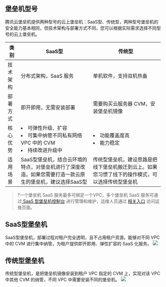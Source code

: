 
## 堡垒机型号
腾讯云堡垒机提供两种型号的云上堡垒机：SaaS型、传统型，两种型号堡垒机的安全能力基本相同，但技术架构与部署方式不同，您可以根据实际需求选择不同型号的云上堡垒机。

| 类别     | SaaS型                                 | 传统型                                                       |
| -------- | ------------------------------------ | ------------------------------------------- |
| 技术架构 | 分布式架构，SaaS 服务                            | 单机软件，支持双机热备                                    |
| 部署方式 | 即开即用，无需安装部署                         | 需要购买云服务器 CVM，安装堡垒机镜像                  |
| 核心优势 | <li>可弹性升级、扩容 </li><li>可集中纳管不同私有网络 VPC 中的 CVM </li> <li>持续改进升级中 </li> | <li>功能覆盖度高 </li> <li>能力稳定 </li> |
| 适用场景 | SaaS型堡垒机，结合云环境的特点，对堡垒机进行了深度改造。如果您需要打造一款云原生的堡垒机，建议选择SaaS型 | 传统型堡垒机，建设思路是把线下堡垒机搬迁到云上。如果您习惯了线下的操作模式，可以选择传统型堡垒机 |

>?一个堡垒机 SaaS 服务最多可绑定一个VPC，多个堡垒机 SaaS 服务可通过[ SaaS 型堡垒机控制台](https://console.cloud.tencent.com/bh) 进行管理和维护，运维人员通过 [相关入口](https://cloud.tencent.com/document/product/1025/55183) 访问运维页面。

## SaaS型堡垒机
SaaS型堡垒机，部署过程对租户完全透明，且不占用租户资源。能够对不同 VPC 中的 CVM 进行集中纳管，为租户提供即开即用、弹性扩容的 SaaS 化服务。
![](https://main.qcloudimg.com/raw/035f590373390834432d29081d952822.png)

## 传统型堡垒机
传统型堡垒机，是把堡垒机镜像安装到租户 VPC 指定的 CVM 上，实现对该 VPC 中其他 CVM 的纳管，不同 VPC 中需要安装不同的堡垒机。
![](https://main.qcloudimg.com/raw/4e4bd57c6f30955511673ffde236dae2.png)
 
